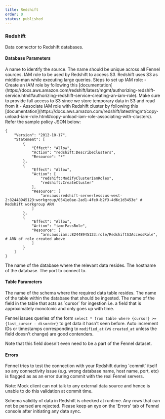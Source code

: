 ```yaml
---
title: Redshift
order: 0
status: published
---
```

### Redshift
Data connector to Redshift databases.

#### Database Parameters
<Expandable title="name" type="str">
A name to identify the source. The name should be unique across all Fennel sources.
</Expandable>

<Expandable title="s3_access_role_arn" type="str">
IAM role to be used by Redshift to access S3. Redshift uses S3 as middle-man while executing large queries.
Steps to set up IAM role:
- Create an IAM role by following this [documentation](https://docs.aws.amazon.com/redshift/latest/mgmt/authorizing-redshift-service.html#authorizing-redshift-service-creating-an-iam-role). Make sure to provide full access to S3 since we store temporary data in S3 and read from it
- Associate IAM role with Redshift cluster by following this [documentation](https://docs.aws.amazon.com/redshift/latest/mgmt/copy-unload-iam-role.html#copy-unload-iam-role-associating-with-clusters). Refer the sample policy JSON below:

```
{
    "Version": "2012-10-17",
    "Statement": [
        {
            "Effect": "Allow",
            "Action": "redshift:DescribeClusters",
            "Resource": "*"
        },
        {
            "Effect": "Allow",
            "Action": [
                "redshift:ModifyClusterIamRoles",
                "redshift:CreateCluster"
            ],
            "Resource": [
                "arn:aws:redshift-serverless:us-west-2:82448945123:workgroup/0541e0ae-2ad1-4fe0-b2f3-4d6c1d3453e" # Redshift workgroup ARN
            ]
        },
        {
            "Effect": "Allow",
            "Action": "iam:PassRole",
            "Resource": [
                "arn:aws:iam::82448945123:role/RedshiftS3AccessRole", # ARN of role created above
            ]
        }
    ]
}
```
</Expandable>


<Expandable title="db_name" type="str">
The name of the database where the relevant data resides.
</Expandable>

<Expandable title="host" type="str">
The hostname of the database.
</Expandable>

<Expandable title="port" type="Optional[int]" defaultVal="5439">
The port to connect to.
</Expandable>

#### Table Parameters
<Expandable title="schema" type="str">
The name of the schema where the required data table resides.
</Expandable>

<Expandable title="table" type="str">
The name of the table within the database that should be ingested.
</Expandable>

<Expandable title="cursor" type="str">
The name of the field in the table that acts as `cursor` for ingestion i.e. 
a field that is approximately monotonic and only goes up with time. 

Fennel issues queries of the form `select * from table where {cursor} >= {last_cursor - disorder}`
to get data it hasn't seen before. Auto increment IDs or timestamps corresponding
to `modified_at` (vs `created_at` unless the field doesn't change) are good
contenders.

Note that this field doesn't even need to be a part of the Fennel dataset. 
</Expandable>

#### Errors
<Expandable title="Connectivity Issues">
Fennel tries to test the connection with your Redshift during `commit` itself so any
connectivity issue (e.g. wrong database name, host name, port, etc) is flagged as
as an error during commit with the real Fennel servers.

Note: Mock client can not talk to any external data source and hence is unable to
do this validation at commit time.
</Expandable>

<Expandable title="Schema mismatch errors">
Schema validity of data in Redshift is checked at runtime. Any rows that 
can not be parsed are rejected. Please keep an eye on the 'Errors' tab of 
Fennel console after initiating any data sync.
</Expandable>

<pre snippet="api-reference/sources/sql#redshift_source"></pre>




